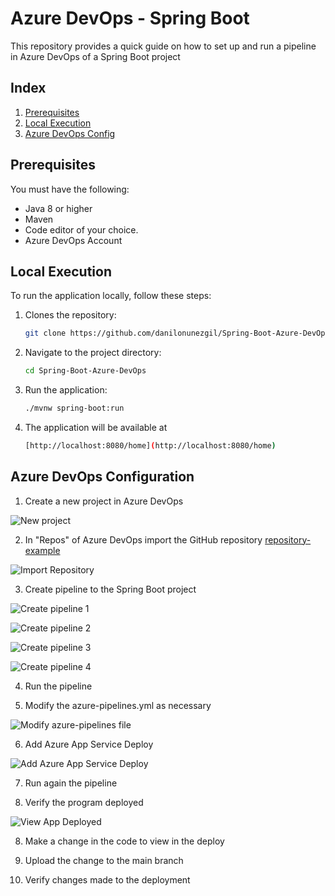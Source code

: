 # Azure DevOps - Spring Boot 

This repository provides a quick guide on how to set up and run a pipeline in Azure DevOps of a Spring Boot project

## Index

1. [Prerequisites](#prerequisites)
2. [Local Execution](#local-execution)
3. [Azure DevOps Config](#azure-devops-configuration)


## Prerequisites

You must have the following:

- Java 8 or higher 
- Maven
- Code editor of your choice.
- Azure DevOps Account

## Local Execution

To run the application locally, follow these steps:

1. Clones the repository:

    ```bash
    git clone https://github.com/danilonunezgil/Spring-Boot-Azure-DevOps.git
    ```

2. Navigate to the project directory:

    ```bash
    cd Spring-Boot-Azure-DevOps
    ```

3. Run the application:

    ```bash
    ./mvnw spring-boot:run
    ```

4. The application will be available at 
   ```bash
   [http://localhost:8080/home](http://localhost:8080/home)
   ```

## Azure DevOps Configuration

1. Create a new project in Azure DevOps

![New project](docs/step1-create-new-project.png)

2. In "Repos" of Azure DevOps import the GitHub repository [repository-example](https://github.com/danilonunezgil/Spring-Boot-Azure-DevOps.git)

![Import Repository](docs/step2-import-repository.png)

3. Create pipeline to the Spring Boot project

![Create pipeline 1](docs/step3-create-pipeline-1.png)

![Create pipeline 2](docs/step3-create-pipeline-2.png)

![Create pipeline 3](docs/step3-create-pipeline-3.png)

![Create pipeline 4](docs/step3-create-pipeline-4.png)

4. Run the pipeline


5. Modify the azure-pipelines.yml as necessary

![Modify azure-pipelines file](docs/step4-modify-pipeline.png)

6. Add Azure App Service Deploy

![Add Azure App Service Deploy](docs/step5-add-azure-service.png)

7. Run again the pipeline


8. Verify the program deployed

![View App Deployed](docs/step6-app-deploy.png)

8. Make a change in the code to view in the deploy


8. Upload the change to the main branch


9. Verify changes made to the deployment
